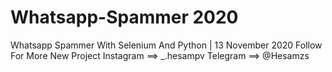 # Whatsapp-Spammer 2020 
Whatsapp Spammer With Selenium And Python | 13 November 2020
Follow For More New Project
Instagram ==> _.hesampv
Telegram ==> @Hesamzs


